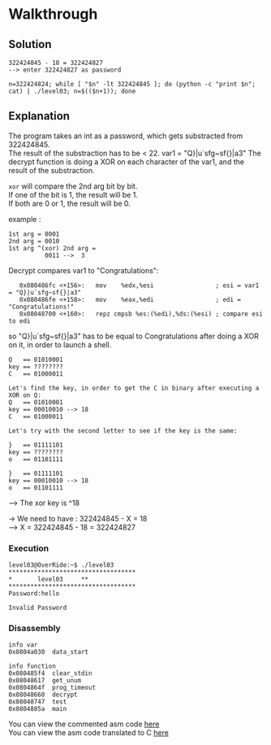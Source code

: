 # Walkthrough

## Solution

```
322424845 - 18 = 322424827
--> enter 322424827 as password
```

```
n=322424824; while [ "$n" -lt 322424845 ]; do (python -c "print $n"; cat) | ./level03; n=$(($n+1)); done
```

## Explanation

<!-- To call the decrypt function, the result of the operation password - 322424845 had to be less than 22, for it would allow a jump to a call to a decrypt with the password as a value. -->

The program takes an int as a password, which gets substracted from 322424845.  
The result of the substraction has to be < 22.
var1 = "Q}|u`sfg~sf{}|a3"
The decrypt function is doing a XOR on each character of the var1, and the result of the substraction.

`xor` will compare the 2nd arg bit by bit.  
If one of the bit is 1, the result will be 1.  
If both are 0 or 1, the result will be 0.  

example :  

```
1st arg = 0001
2nd arg = 0010
1st arg ^(xor) 2nd arg =
    	  0011 -->  3
```

Decrypt compares var1 to "Congratulations":  
```
   0x080486fc <+156>:	mov    %edx,%esi                 ; esi = var1 = "Q}|u`sfg~sf{}|a3"
   0x080486fe <+158>:	mov    %eax,%edi                 ; edi = "Congratulations!"
   0x08048700 <+160>:	repz cmpsb %es:(%edi),%ds:(%esi) ; compare esi to edi
```  
so "Q}|u`sfg~sf{}|a3" has to be equal to Congratulations after doing a XOR on it, in order to launch a shell.  

```
Q   == 01010001
key == ????????
C   == 01000011

Let's find the key, in order to get the C in binary after executing a XOR on Q:  
Q   == 01010001
key == 00010010 --> 18
C   == 01000011

Let's try with the second letter to see if the key is the same:

}   == 01111101
key == ????????
o   == 01101111

}   == 01111101
key == 00010010 --> 18
o   == 01101111
```  

--> The xor key is ^18

-> We need to have : 322424845 - X = 18  
--> X = 322424845 - 18 = 322424827

<!-- Using a simple loop, we easily find the value 322424827 as the password. -->


### Execution

```
level03@OverRide:~$ ./level03
***********************************
*		level03		**
***********************************
Password:hello

Invalid Password
```

### Disassembly

```
info var
0x0804a030  data_start

info function
0x080485f4  clear_stdin
0x08048617  get_unum
0x0804864f  prog_timeout
0x08048660  decrypt
0x08048747  test
0x0804885a  main
```

You can view the commented asm code [here](resources/disassembly.asm)  
You can view the asm code translated to C [here](source.c)
